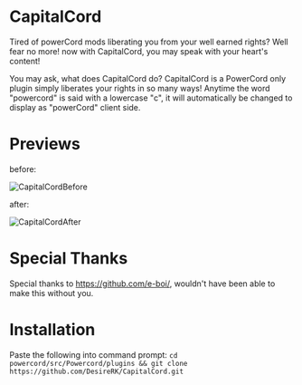 # CapitalCord
Tired of powerCord mods liberating you from your well earned rights? Well fear no more! now with CapitalCord, you may speak with your heart's content!

You may ask, what does CapitalCord do? CapitalCord is a PowerCord only plugin simply liberates your rights in so many ways! 
Anytime the word "powercord" is said with a lowercase "c", it will automatically be changed to display as "powerCord" client side.

# Previews
before:

![CapitalCordBefore](https://user-images.githubusercontent.com/72703954/129499291-92d96e8f-07e3-43f9-9304-64d81be7ec47.png)

after:

![CapitalCordAfter](https://user-images.githubusercontent.com/72703954/129499313-c34c7d47-05b8-477a-888b-f118b0250623.png)

# Special Thanks
Special thanks to https://github.com/e-boi/, wouldn't have been able to make this without you.

# Installation 

Paste the following into command prompt: 
`cd powercord/src/Powercord/plugins && git clone https://github.com/DesireRK/CapitalCord.git`
